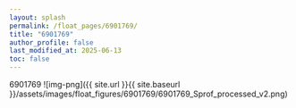 ```yaml
---
layout: splash
permalink: /float_pages/6901769/
title: "6901769"
author_profile: false
last_modified_at: 2025-06-13
toc: false
---
```

 
6901769
![img-png]({{ site.url }}{{ site.baseurl }}/assets/images/float_figures/6901769/6901769_Sprof_processed_v2.png)